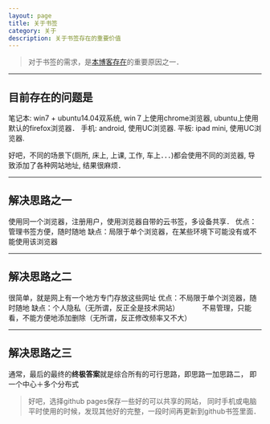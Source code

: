 ```yaml
---
layout: page
title: 关于书签
category: 关于
description: 关于书签存在的重要价值
---
```


> 对于书签的需求，是[本博客存在](https://linlinjava.github.io/2014/11/27/about-this-blog.html)的重要原因之一．

-------

## 目前存在的问题是

笔记本:  win7 + ubuntu14.04双系统, win７上使用chrome浏览器, ubuntu上使用默认的firefox浏览器．
手机: android, 使用UC浏览器.
平板: ipad mini, 使用UC浏览器.

好吧，不同的场景下(厕所, 床上, 上课, 工作, 车上．．．)都会使用不同的浏览器, 导致添加了各种网站地址, 结果很麻烦．

------

## 解决思路之一

使用同一个浏览器，注册用户，使用浏览器自带的云书签，多设备共享．
优点：管理书签方便，随时随地
缺点：局限于单个浏览器，在某些环境下可能没有或不能使用该浏览器

------

## 解决思路之二

很简单，就是网上有一个地方专门存放这些网址
优点：不局限于单个浏览器，随时随地
缺点：个人隐私（无所谓，反正全是技术网站）
　　　不易管理，只能看，不能方便地添加删除（无所谓，反正修改频率又不大）

------

## 解决思路之三

通常，最后的最终的**终极答案**就是综合所有的可行思路，即思路一加思路二，
即一个中心＋多个分布式

> 好吧，选择github pages保存一些好的可以共享的网站，
> 同时手机或电脑平时使用的时候，发现其他好的完整，一段时间再更新到github书签里面．